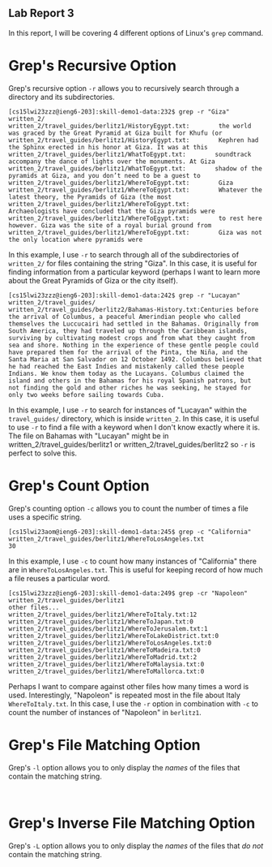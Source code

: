## Lab Report 3

In this report, I will be covering 4 different options of Linux's `grep` command.

# Grep's Recursive Option

Grep's recursive option `-r` allows you to recursively search through a directory and its subdirectories. 
```
[cs15lwi23zzz@ieng6-203]:skill-demo1-data:232$ grep -r "Giza" written_2/
written_2/travel_guides/berlitz1/HistoryEgypt.txt:        the world was graced by the Great Pyramid at Giza built for Khufu (or        
written_2/travel_guides/berlitz1/HistoryEgypt.txt:        Kephren had the Sphinx erected in his honor at Giza. It was at this
written_2/travel_guides/berlitz1/WhatToEgypt.txt:        soundtrack accompany the dance of lights over the monuments. At Giza
written_2/travel_guides/berlitz1/WhatToEgypt.txt:        shadow of the pyramids at Giza, and you don’t need to be a guest to
written_2/travel_guides/berlitz1/WhereToEgypt.txt:        Giza
written_2/travel_guides/berlitz1/WhereToEgypt.txt:        Whatever the latest theory, the Pyramids of Giza (the most
written_2/travel_guides/berlitz1/WhereToEgypt.txt:        Archaeologists have concluded that the Giza pyramids were
written_2/travel_guides/berlitz1/WhereToEgypt.txt:        to rest here however. Giza was the site of a royal burial ground from        
written_2/travel_guides/berlitz1/WhereToEgypt.txt:        Giza was not the only location where pyramids were
```

In this example, I use `-r` to search through all of the subdirectories of `written_2/` for files containing the string "Giza". In this case, it is useful for finding information from a particular keyword (perhaps I want to learn more about the Great Pyramids of Giza or the city itself).
```
[cs15lwi23zzz@ieng6-203]:skill-demo1-data:242$ grep -r "Lucayan" written_2/travel_guides/
written_2/travel_guides/berlitz2/Bahamas-History.txt:Centuries before the arrival of Columbus, a peaceful Amerindian people who called themselves the Luccucairi had settled in the Bahamas. Originally from South America, they had traveled up through the Caribbean islands, surviving by cultivating modest crops and from what they caught from sea and shore. Nothing in the experience of these gentle people could have prepared them for the arrival of the Pinta, the Niña, and the Santa Maria at San Salvador on 12 October 1492. Columbus believed that he had reached the East Indies and mistakenly called these people Indians. We know them today as the Lucayans. Columbus claimed the island and others in the Bahamas for his royal Spanish patrons, but not finding the gold and other riches he was seeking, he stayed for only two weeks before sailing towards Cuba.
```

In this example, I use `-r` to search for instances of "Lucayan" within the `travel_guides/` directory, which is inside `written_2`. In this case, it is useful to use `-r` to find a file with a keyword when I don't know exactly where it is. The file on Bahamas with "Lucayan" might be in written_2/travel_guides/berlitz1 or written_2/travel_guides/berlitz2 so `-r` is perfect to solve this.

# Grep's Count Option

Grep's counting option `-c` allows you to count the number of times a file uses a specific string. 

```
[cs15lwi23aom@ieng6-203]:skill-demo1-data:245$ grep -c "California" written_2/travel_guides/berlitz1/WhereToLosAngeles.txt
30
```

In this example, I use `-c` to count how many instances of "California" there are in `WhereToLosAngeles.txt`. This is useful for keeping record of how much a file reuses a particular word.

```
[cs15lwi23zzz@ieng6-203]:skill-demo1-data:249$ grep -cr "Napoleon" written_2/travel_guides/berlitz1 
other files...
written_2/travel_guides/berlitz1/WhereToItaly.txt:12
written_2/travel_guides/berlitz1/WhereToJapan.txt:0
written_2/travel_guides/berlitz1/WhereToJerusalem.txt:1
written_2/travel_guides/berlitz1/WhereToLakeDistrict.txt:0
written_2/travel_guides/berlitz1/WhereToLosAngeles.txt:0
written_2/travel_guides/berlitz1/WhereToMadeira.txt:0
written_2/travel_guides/berlitz1/WhereToMadrid.txt:2
written_2/travel_guides/berlitz1/WhereToMalaysia.txt:0
written_2/travel_guides/berlitz1/WhereToMallorca.txt:0
```

Perhaps I want to compare against other files how many times a word is used. Interestingly, "Napoleon" is repeated most in the file about Italy `WhereToItaly.txt`. In this case, I use the `-r` option in combination with `-c` to count the number of instances of "Napoleon" in `berlitz1`.

# Grep's File Matching Option

Grep's `-l` option allows you to only display the *names* of the files that contain the matching string.

```

```



```

```



# Grep's Inverse File Matching Option

Grep's `-L` option allows you to only display the *names* of the files that *do not* contain the matching string.

```

```



```

```

